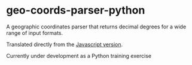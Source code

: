 # geo-coords-parser-python
A geographic coordinates parser that returns decimal degrees for a wide range of input formats.

Translated directly from the [Javascript version](https://github.com/ianengelbrecht/geo-coordinates-parser).  

Currently under development as a Python training exercise
